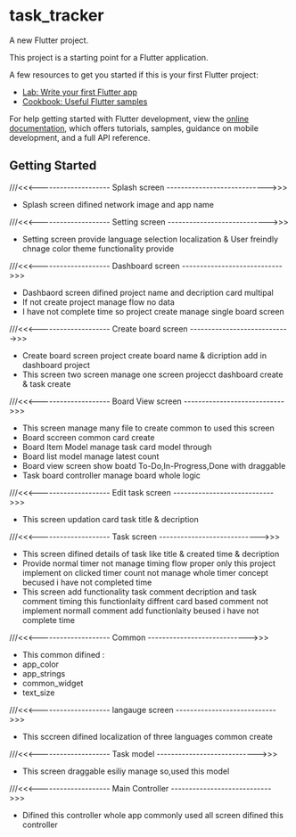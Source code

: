 # task_tracker

A new Flutter project.


This project is a starting point for a Flutter application.

A few resources to get you started if this is your first Flutter project:

- [Lab: Write your first Flutter app](https://docs.flutter.dev/get-started/codelab)
- [Cookbook: Useful Flutter samples](https://docs.flutter.dev/cookbook)

For help getting started with Flutter development, view the
[online documentation](https://docs.flutter.dev/), which offers tutorials,
samples, guidance on mobile development, and a full API reference.


## Getting Started

///<<<-------------------- Splash screen ---------------------------->>>

- Splash screen difined network image and app name

///<<<-------------------- Setting screen ---------------------------->>>

- Setting screen provide language selection localization & User freindly chnage color theme functionality provide

///<<<-------------------- Dashboard screen ---------------------------->>>

- Dashbaord screen difined project name and decription card multipal
- If not create project manage flow no data
- I have not complete time so project create manage single board screen

///<<<-------------------- Create board screen ---------------------------->>>

- Create board screen project create board name & dicription add in dashboard project
- This screen two screen manage one screen projecct dashboard create & task create

///<<<-------------------- Board View screen ---------------------------->>>

- This screen manage many file to create common to used this screen 
- Board sccreen common card create
- Board Item Model manage task card model through
- Board list model manage latest count 
- Board view screen show boatd To-Do,In-Progress,Done with draggable
- Task board controller manage board whole logic

///<<<-------------------- Edit task screen ---------------------------->>>

- This screen updation card task title & decription 

///<<<-------------------- Task screen ---------------------------->>>

- This screen difined details of task like title & created time & decription
- Provide normal timer not manage timing flow proper only this project implement on clicked timer count not manage whole timer concept becused i have not completed time
- This screen add functionality task comment decription and task comment timing this functionlaity diffrent card based comment not implement normall comment add functionlaity beused i have not complete time


///<<<-------------------- Common ---------------------------->>>

- This common difined :
- app_color
- app_strings
- common_widget
- text_size

///<<<-------------------- langauge screen ---------------------------->>>

- This sccreen difined localization of three languages common create

///<<<-------------------- Task model ---------------------------->>>

- This screen draggable esiliy manage so,used this model

///<<<-------------------- Main Controller ---------------------------->>>

- Difined this controller whole app commonly used all screen difined this controller


